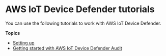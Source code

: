 # AWS IoT Device Defender tutorials<a name="dd-tutorials"></a>

You can use the following tutorials to work with AWS IoT Device Defender\.

**Topics**
+ [Setting up](dd-setting-up.md)
+ [Getting started with AWS IoT Device Defender Audit](audit-tutorial.md)